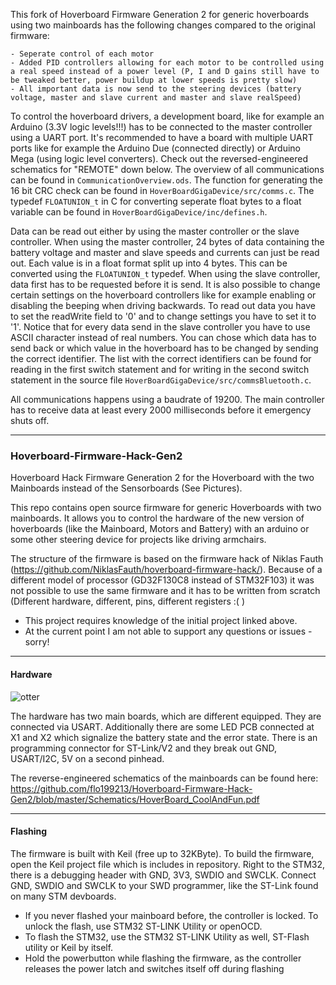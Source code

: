 This fork of Hoverboard Firmware Generation 2 for generic hoverboards using two mainboards has the following changes compared to the original firmware:
````
- Seperate control of each motor
- Added PID controllers allowing for each motor to be controlled using a real speed instead of a power level (P, I and D gains still have to be tweaked better, power buildup at lower speeds is pretty slow)
- All important data is now send to the steering devices (battery voltage, master and slave current and master and slave realSpeed)
````

To control the hoverboard drivers, a development board, like for example an Arduino (3.3V logic levels!!!) has to be connected to the master controller using a UART port. It's recommended to have a board with multiple UART ports like for example the Arduino Due (connected directly) or Arduino Mega (using logic level converters). Check out the reversed-engineered schematics for "REMOTE" down below. The overview of all communications can be found in `CommunicationOverview.ods`. The function for generating the 16 bit CRC check can be found in `HoverBoardGigaDevice/src/comms.c`. The typedef `FLOATUNION_t` in C for converting seperate float bytes to a float variable can be found in `HoverBoardGigaDevice/inc/defines.h`. 

Data can be read out either by using the master controller or the slave controller. When using the master controller, 24 bytes of data containing the battery voltage and master and slave speeds and currents can just be read out. Each value is in a float format split up into 4 bytes. This can be converted using the `FLOATUNION_t` typedef. When using the slave controller, data first has to be requested before it is send. It is also possible to change certain settings on the hoverboard controllers like for example enabling or disabling the beeping when driving backwards. To read out data you have to set the readWrite field to '0' and to change settings you have to set it to '1'. Notice that for every data send in the slave controller you have to use ASCII character instead of real numbers. You can chose which data has to send back or which value in the hoverboard has to be changed by sending the correct identifier. The list with the correct identifiers can be found for reading in the first switch statement and for writing in the second switch statement in the source file `HoverBoardGigaDevice/src/commsBluetooth.c`. 

All communications happens using a baudrate of 19200. The main controller has to receive data at least every 2000 milliseconds before it emergency shuts off. 

__________________________________________

### Hoverboard-Firmware-Hack-Gen2

Hoverboard Hack Firmware Generation 2 for the Hoverboard with the two Mainboards instead of the Sensorboards (See Pictures).

This repo contains open source firmware for generic Hoverboards with two mainboards. It allows you to control the hardware of the new version of hoverboards (like the Mainboard, Motors and Battery) with an arduino or some other steering device for projects like driving armchairs.

The structure of the firmware is based on the firmware hack of Niklas Fauth (https://github.com/NiklasFauth/hoverboard-firmware-hack/). Because of a different model of processor (GD32F130C8 instead of STM32F103) it was not possible to use the same firmware and it has to be written from scratch (Different hardware, different, pins, different registers :( )

- This project requires knowledge of the initial project linked above.
- At the current point I am not able to support any questions or issues - sorry!

---

#### Hardware
![otter](https://github.com/flo199213/Hoverboard-Firmware-Hack-Gen2/blob/master/Hardware_Overview_small.png)

The hardware has two main boards, which are different equipped. They are connected via USART. Additionally there are some LED PCB connected at X1 and X2 which signalize the battery state and the error state. There is an programming connector for ST-Link/V2 and they break out GND, USART/I2C, 5V on a second pinhead.

The reverse-engineered schematics of the mainboards can be found here:
https://github.com/flo199213/Hoverboard-Firmware-Hack-Gen2/blob/master/Schematics/HoverBoard_CoolAndFun.pdf


---

#### Flashing
The firmware is built with Keil (free up to 32KByte). To build the firmware, open the Keil project file which is includes in repository. Right to the STM32, there is a debugging header with GND, 3V3, SWDIO and SWCLK. Connect GND, SWDIO and SWCLK to your SWD programmer, like the ST-Link found on many STM devboards.

- If you never flashed your mainboard before, the controller is locked. To unlock the flash, use STM32 ST-LINK Utility or openOCD.
- To flash the STM32, use the STM32 ST-LINK Utility as well, ST-Flash utility or Keil by itself.
- Hold the powerbutton while flashing the firmware, as the controller releases the power latch and switches itself off during flashing
